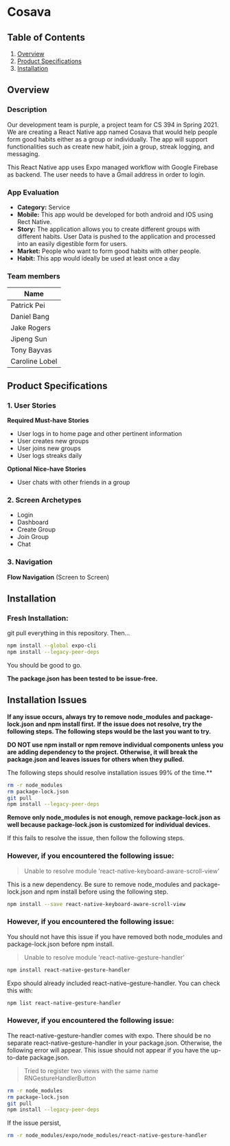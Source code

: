 # Cosava

## Table of Contents
1. [Overview](#Overview)
2. [Product Specifications](#Product-Specifications)
3. [Installation](#Installation)


## Overview 
### Description
Our development team is purple, a project team for CS 394 in Spring 2021. We are creating a React Native app named Cosava that would help people form good habits either as a group or individually. The app will support functionalities such as create new habit, join a group, streak logging, and messaging.

This React Native app uses Expo managed workflow with Google Firebase as backend. The user needs to have a Gmail address in order to login. 

### App Evaluation
- **Category:** Service
- **Mobile:** This app would be developed for both android and IOS using Rect Native. 
- **Story:** The application allows you to create different groups with different habits. User Data is pushed to the application and processed into an easily digestible form for users.
- **Market:** People who want to form good habits with other people.
- **Habit:** This app would ideally be used at least once a day

### Team members

| Name                   | 
|------------------------|
| Patrick Pei            |
| Daniel Bang            |
| Jake Rogers            |
| Jipeng Sun             |
| Tony Bayvas            |
| Caroline Lobel         |



## Product Specifications
### 1. User Stories

**Required Must-have Stories**

* User logs in to home page and other pertinent information
* User creates new groups
* User joins new groups
* User logs streaks daily

**Optional Nice-have Stories**
* User chats with other friends in a group

### 2. Screen Archetypes
* Login 
* Dashboard 
* Create Group
* Join Group
* Chat

### 3. Navigation
**Flow Navigation** (Screen to Screen)

## Installation

### Fresh Installation: 
git pull everything in this repository. Then... 
```bash
npm install --global expo-cli
npm install --legacy-peer-deps
```

You should be good to go. 

**The package.json has been tested to be issue-free.**

## Installation Issues

**If any issue occurs, always try to remove node_modules and package-lock.json and npm install first.**
**If the issue does not resolve, try the following steps. The following steps would be the last you want to try.**

**DO NOT use npm install or npm remove individual components unless you are adding dependency to the project. Otherwise, it will break the package.json and leaves issues for others when they pulled.**

The following steps should resolve installation issues 99% of the time.**

```bash
rm -r node_modules
rm package-lock.json
git pull
npm install --legacy-peer-deps
```

**Remove only node_modules is not enough, remove package-lock.json as well because package-lock.json is customized for individual devices.**

If this fails to resolve the issue, then follow the following steps. 

### However, if you encountered the following issue: 

> Unable to resolve module 'react-native-keyboard-aware-scroll-view'

This is a new dependency. Be sure to remove node_modules and package-lock.json and npm install before using the following step. 

```bash
npm install --save react-native-keyboard-aware-scroll-view
```

### However, if you encountered the following issue: 

You should not have this issue if you have removed both node_modules and package-lock.json before npm install. 

> Unable to resolve module 'react-native-gesture-handler'

```bash
npm install react-native-gesture-handler
```

Expo should already included react-native-gesture-handler. You can check this with: 

```bash
npm list react-native-gesture-handler
```

### However, if you encountered the following issue: 

The react-native-gesture-handler comes with expo. There should be no separate react-native-gesture-handler in your package.json. 
Otherwise, the following error will appear. This issue should not appear if you have the up-to-date package.json. 

> Tried to register two views with the same name RNGestureHandlerButton

```bash
rm -r node_modules
rm package-lock.json
git pull
npm install --legacy-peer-deps
```

If the issue persist, 

```bash
rm -r node_modules/expo/node_modules/react-native-gesture-handler
```
